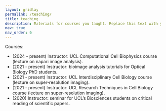 ```yaml
---
layout: gridlay
permalink: /teaching/
title: teaching
description: Materials for courses you taught. Replace this text with your description.
nav: true
nav_order: 6
---
```


Courses:

+ (2024 - present) Instructor: UCL Computational Cell Biophysics course (lecture on napari image analysis).
+ (2021 - present) Instructor: bioimage analysis tutorials for Optical Biology PhD students.
+ (2021 - present) Instructor: UCL Interdisciplinary Cell Biology course (lecture on super-resolution imaging).
+ (2021 - present) Instructor: UCL Research Techniques in Cell Biology course (lecture on super-resolution
imaging).
+ (2020) Instructor: seminar for UCL’s Biosciences students on critical reading of scientific papers.

